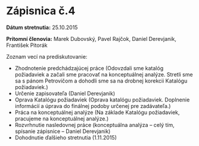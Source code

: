 # Zápisnica č.4

**Dátum stretnutia:** 25.10.2015

**Prítomní členovia:** Marek Dubovský, Pavel Rajčok, Daniel Derevjanik, František Pitorák

Zoznam vecí na prediskutovanie:

- Zhodnotenie predchádzajúcej práce (Odovzdali sme katalóg požiadaviek a začali sme pracovať na konceptuálnej analýze. Stretli sme sa s pánom Petrovičom a dohodli sme sa na drobnej korekcii Katalógu požiadaviek.) 
- Určenie zapisovateľa (Daniel Derevjanik)
- Oprava Katalógu požiadaviek (Oprava katalógu požiadaviek. Doplnenie informácií a úprava do finálnej podoby určenej pre zadávateľa.) 
- Práca na konceptuálnej analýze (Na základe Katalógu požiadaviek, pracujeme na konceptuálnej analýze.)
- Rozvrhnutie nasledovnej práce (konceptuálna analýza – celý tím, spísanie zápisnice – Daniel Derevjanik) 
- Dohodnutie ďalšieho stretnutia (1.11.2015)


